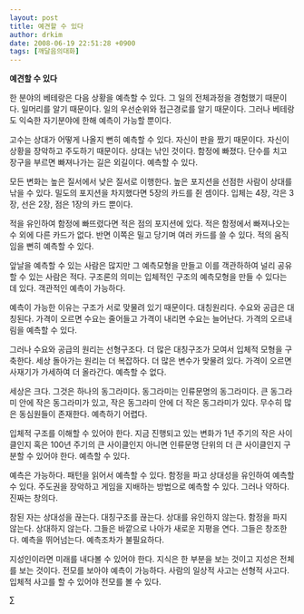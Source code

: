 ```yaml
---
layout: post
title: 예견할 수 있다
author: drkim
date: 2008-06-19 22:51:28 +0900
tags: [깨달음의대화]
---
```

**예견할 수 있다**

한 분야의 베테랑은 다음 상황을 예측할 수 있다. 그 일의 전체과정을 경험했기 때문이다. 일머리를 알기 때문이다. 일의 우선순위와 접근경로를 알기 때문이다. 그러나 베테랑도 익숙한 자기분야에 한해 예측이 가능할 뿐이다. 

고수는 상대가 어떻게 나올지 뻔히 예측할 수 있다. 자신이 판을 짰기 때문이다. 자신이 상황을 장악하고 주도하기 때문이다. 상대는 낚인 것이다. 함정에 빠졌다. 단수를 치고 장구을 부르면 빠져나가는 길은 외길이다. 예측할 수 있다.

모든 변화는 높은 질서에서 낮은 질서로 이행한다. 높은 포지션을 선점한 사람이 상대를 낚을 수 있다. 밀도의 포지션을 차지했다면 5장의 카드를 쥔 셈이다. 입체는 4장, 각은 3장, 선은 2장, 점은 1장의 카드 뿐이다.

적을 유인하여 함정에 빠뜨렸다면 적은 점의 포지션에 있다. 적은 함정에서 빠져나오는 수 외에 다른 카드가 없다. 반면 이쪽은 밀고 당기며 여러 카드를 쓸 수 있다. 적의 움직임을 뻔히 예측할 수 있다. 

앞날을 예측할 수 있는 사람은 많지만 그 예측모형을 만들고 이를 객관하하여 널리 공유할 수 있는 사람은 적다. 구조론의 의미는 입체적인 구조의 예측모형을 만들 수 있다는 데 있다. 객관적인 예측이 가능하다. 

예측이 가능한 이유는 구조가 서로 맞물려 있기 때문이다. 대칭원리다. 수요와 공급은 대칭된다. 가격이 오르면 수요는 줄어들고 가격이 내리면 수요는 늘어난다. 가격의 오르내림을 예측할 수 있다. 

그러나 수요와 공급의 원리는 선형구조다. 더 많은 대칭구조가 모여서 입체적 모형을 구축한다. 세상 돌아가는 원리는 더 복잡하다. 더 많은 변수가 맞물려 있다. 가격이 오르면 사재기가 가세하여 더 올라간다. 예측할 수 없다.

세상은 크다. 그것은 하나의 동그라미다. 동그라미는 인류문명의 동그라미다. 큰 동그라미 안에 작은 동그라미가 있고, 작은 동그라미 안에 더 작은 동그라미가 있다. 무수히 많은 동심원들이 존재한다. 예측하기 어렵다. 

입체적 구조를 이해할 수 있어야 한다. 지금 진행되고 있는 변화가 1년 주기의 작은 사이클인지 혹은 100년 주기의 큰 사이클인지 아니면 인류문명 단위의 더 큰 사이클인지 구분할 수 있어야 한다. 예측할 수 있다.

예측은 가능하다. 패턴을 읽어서 예측할 수 있다. 함정을 파고 상대성을 유인하여 예측할 수 있다. 주도권을 장악하고 게임을 지배하는 방법으로 예측할 수 있다. 그러나 약하다. 진짜는 창의다. 

참된 자는 상대성을 끊는다. 대칭구조를 끊는다. 상대를 유인하지 않는다. 함정을 파지 않는다. 상대하지 않는다. 그들은 바깥으로 나아가 새로운 지평을 연다. 그들은 창조한다. 예측을 뛰어넘는다. 예측조차가 불필요하다.

지성인이라면 미래를 내다볼 수 있어야 한다. 지식은 한 부분을 보는 것이고 지성은 전체를 보는 것이다. 전모를 보아야 예측이 가능하다. 사람의 일상적 사고는 선형적 사고다. 입체적 사고를 할 수 있어야 전모를 볼 수 있다. 



∑